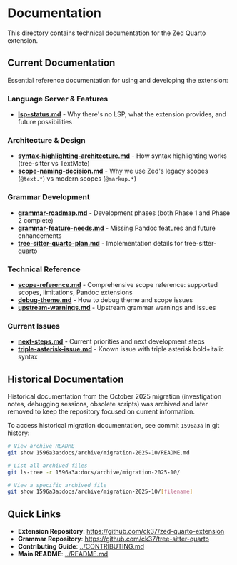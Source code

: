 # Documentation

This directory contains technical documentation for the Zed Quarto extension.

## Current Documentation

Essential reference documentation for using and developing the extension:

### Language Server & Features
- **[lsp-status.md](lsp-status.md)** - Why there's no LSP, what the extension provides, and future possibilities

### Architecture & Design
- **[syntax-highlighting-architecture.md](syntax-highlighting-architecture.md)** - How syntax highlighting works (tree-sitter vs TextMate)
- **[scope-naming-decision.md](scope-naming-decision.md)** - Why we use Zed's legacy scopes (`@text.*`) vs modern scopes (`@markup.*`)

### Grammar Development
- **[grammar-roadmap.md](grammar-roadmap.md)** - Development phases (both Phase 1 and Phase 2 complete)
- **[grammar-feature-needs.md](grammar-feature-needs.md)** - Missing Pandoc features and future enhancements
- **[tree-sitter-quarto-plan.md](tree-sitter-quarto-plan.md)** - Implementation details for tree-sitter-quarto

### Technical Reference
- **[scope-reference.md](scope-reference.md)** - Comprehensive scope reference: supported scopes, limitations, Pandoc extensions
- **[debug-theme.md](debug-theme.md)** - How to debug theme and scope issues
- **[upstream-warnings.md](upstream-warnings.md)** - Upstream grammar warnings and issues

### Current Issues
- **[next-steps.md](next-steps.md)** - Current priorities and next development steps
- **[triple-asterisk-issue.md](triple-asterisk-issue.md)** - Known issue with triple asterisk bold+italic syntax

## Historical Documentation

Historical documentation from the October 2025 migration (investigation notes, debugging sessions, obsolete scripts) was archived and later removed to keep the repository focused on current information.

To access historical migration documentation, see commit `1596a3a` in git history:

```bash
# View archive README
git show 1596a3a:docs/archive/migration-2025-10/README.md

# List all archived files
git ls-tree -r 1596a3a:docs/archive/migration-2025-10/

# View a specific archived file
git show 1596a3a:docs/archive/migration-2025-10/[filename]
```

## Quick Links

- **Extension Repository**: https://github.com/ck37/zed-quarto-extension
- **Grammar Repository**: https://github.com/ck37/tree-sitter-quarto
- **Contributing Guide**: [../CONTRIBUTING.md](../CONTRIBUTING.md)
- **Main README**: [../README.md](../README.md)
